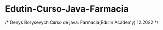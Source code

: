 # Edutin-Curso-Java-Farmacia

/*
    Denys Borysevych
    Curso de java: Farmacia(Edutin Academy)
    12.2022
                */
